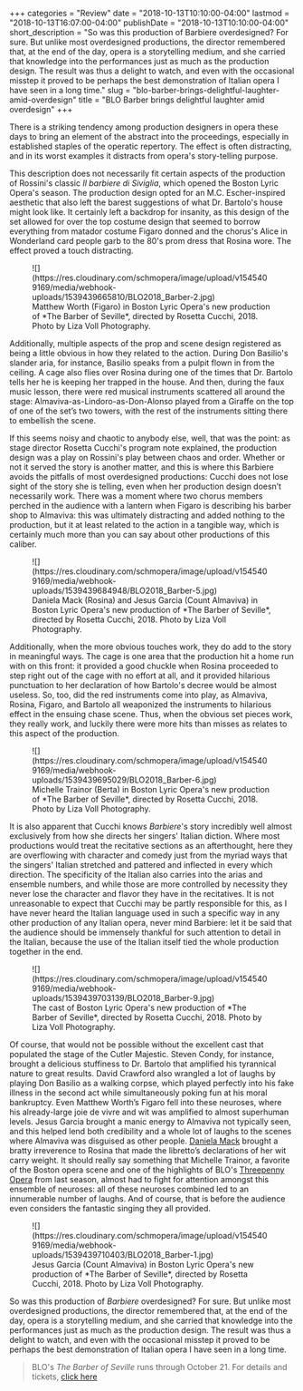 +++
categories = "Review"
date = "2018-10-13T10:10:00-04:00"
lastmod = "2018-10-13T16:07:00-04:00"
publishDate = "2018-10-13T10:10:00-04:00"
short_description = "So was this production of Barbiere overdesigned? For sure. But unlike most overdesigned productions, the director remembered that, at the end of the day, opera is a storytelling medium, and she carried that knowledge into the performances just as much as the production design. The result was thus a delight to watch, and even with the occasional misstep it proved to be perhaps the best demonstration of Italian opera I have seen in a long time."
slug = "blo-barber-brings-delightful-laughter-amid-overdesign"
title = "BLO Barber brings delightful laughter amid overdesign"
+++

There is a striking tendency among production designers in opera these days to bring an element of the abstract into the proceedings, especially in established staples of the operatic repertory. The effect is often distracting, and in its worst examples it distracts from opera's story-telling purpose. 

This description does not necessarily fit certain aspects of the production of Rossini's classic *Il barbiere di Siviglia*, which opened the Boston Lyric Opera's season. The production design opted for an M.C. Escher-inspired aesthetic that also left the barest suggestions of what Dr. Bartolo's house might look like. It certainly left a backdrop for insanity, as this design of the set allowed for over the top costume design that seemed to borrow everything from matador costume Figaro donned and the chorus's Alice in Wonderland card people garb to the 80's prom dress that Rosina wore. The effect proved a touch distracting.

<figure data-type="image">
![](https://res.cloudinary.com/schmopera/image/upload/v1545409169/media/webhook-uploads/1539439665810/BLO2018_Barber-2.jpg)
<figcaption>Matthew Worth (Figaro) in Boston Lyric Opera's new production of *The Barber of Seville*, directed by Rosetta Cucchi, 2018. Photo by Liza Voll Photography.</figcaption>
</figure>
	
Additionally, multiple aspects of the prop and scene design registered as being a little obvious in how they related to the action. During Don Basilio's slander aria, for instance, Basilio speaks from a pulpit flown in from the ceiling. A cage also flies over Rosina during one of the times that Dr. Bartolo tells her he is keeping her trapped in the house. And then, during the faux music lesson, there were red musical instruments scattered all around the stage: Almaviva-as-Lindoro-as-Don-Alonso played from a Giraffe on the top of one of the set’s two towers, with the rest of the instruments sitting there to embellish the scene.

If this seems noisy and chaotic to anybody else, well, that was the point: as stage director Rosetta Cucchi's program note explained, the production design was a play on Rossini's play between chaos and order. Whether or not it served the story is another matter, and this is where this Barbiere avoids the pitfalls of most overdesigned productions: Cucchi does not lose sight of the story she is telling, even when her production design doesn’t necessarily work. There was a moment where two chorus members perched in the audience with a lantern when Figaro is describing his barber shop to Almaviva: this was ultimately distracting and added nothing to the production, but it at least related to the action in a tangible way, which is certainly much more than you can say about other productions of this caliber.

<figure data-type="image">
![](https://res.cloudinary.com/schmopera/image/upload/v1545409169/media/webhook-uploads/1539439684948/BLO2018_Barber-5.jpg)
<figcaption>Daniela Mack (Rosina) and Jesus Garcia (Count Almaviva) in Boston Lyric Opera's new production of *The Barber of Seville*, directed by Rosetta Cucchi, 2018. Photo by Liza Voll Photography.</figcaption>
</figure>

Additionally, when the more obvious touches work, they do add to the story in meaningful ways. The cage is one area that the production hit a home run with on this front: it provided a good chuckle when Rosina proceeded to step right out of the cage with no effort at all, and it provided hilarious punctuation to her declaration of how Bartolo's decree would be almost useless. So, too, did the red instruments come into play, as Almaviva, Rosina, Figaro, and Bartolo all weaponized the instruments to hilarious effect in the ensuing chase scene. Thus, when the obvious set pieces work, they really work, and luckily there were more hits than misses as relates to this aspect of the production.

<figure data-type="image">
![](https://res.cloudinary.com/schmopera/image/upload/v1545409169/media/webhook-uploads/1539439695029/BLO2018_Barber-6.jpg)
<figcaption>Michelle Trainor (Berta) in Boston Lyric Opera's new production of *The Barber of Seville*, directed by Rosetta Cucchi, 2018. Photo by Liza Voll Photography.</figcaption>
</figure>

It is also apparent that Cucchi knows *Barbiere*'s story incredibly well almost exclusively from how she directs her singers' Italian diction. Where most productions would treat the recitative sections as an afterthought, here they are overflowing with character and comedy just from the myriad ways that the singers' Italian stretched and pattered and inflected in every which direction. The specificity of the Italian also carries into the arias and ensemble numbers, and while those are more controlled by necessity they never lose the character and flavor they have in the recitatives. It is not unreasonable to expect that Cucchi may be partly responsible for this, as I have never heard the Italian language used in such a specific way in any other production of any Italian opera, never mind Barbiere: let it be said that the audience should be immensely thankful for such attention to detail in the Italian, because the use of the Italian itself tied the whole production together in the end.

<figure data-type="image">
![](https://res.cloudinary.com/schmopera/image/upload/v1545409169/media/webhook-uploads/1539439703139/BLO2018_Barber-9.jpg)
<figcaption>The cast of Boston Lyric Opera's new production of *The Barber of Seville*, directed by Rosetta Cucchi, 2018. Photo by Liza Voll Photography.</figcaption>
</figure>

Of course, that would not be possible without the excellent cast that populated the stage of the Cutler Majestic. Steven Condy, for instance, brought a delicious stuffiness to Dr. Bartolo that amplified his tyrannical nature to great results. David Crawford also wrangled a lot of laughs by playing Don Basilio as a walking corpse, which played perfectly into his fake illness in the second act while simultaneously poking fun at his moral bankruptcy. Even Matthew Worth’s Figaro fell into these neuroses, where his already-large joie de vivre and wit was amplified to almost superhuman levels. Jesus Garcia brought a manic energy to Almaviva not typically seen, and this helped lend both credibility and a whole lot of laughs to the scenes where Almaviva was disguised as other people. [Daniela Mack](/talking-with-singers-daniela-mack/) brought a bratty irreverence to Rosina that made the libretto’s declarations of her wit carry weight. It should really say something that Michelle Trainor, a favorite of the Boston opera scene and one of the highlights of BLO's [Threepenny Opera](/blos-threepenny-opera-a-misanthropic-delight/) from last season, almost had to fight for attention amongst this ensemble of neuroses: all of these neuroses combined led to an innumerable number of laughs. And of course, that is before the audience even considers the fantastic singing they all provided.

<figure data-type="image">
![](https://res.cloudinary.com/schmopera/image/upload/v1545409169/media/webhook-uploads/1539439710403/BLO2018_Barber-1.jpg)
<figcaption>Jesus Garcia (Count Almaviva) in Boston Lyric Opera's new production of *The Barber of Seville*, directed by Rosetta Cucchi, 2018. Photo by Liza Voll Photography.</figcaption>
</figure>

So was this production of *Barbiere* overdesigned? For sure. But unlike most overdesigned productions, the director remembered that, at the end of the day, opera is a storytelling medium, and she carried that knowledge into the performances just as much as the production design. The result was thus a delight to watch, and even with the occasional misstep it proved to be perhaps the best demonstration of Italian opera I have seen in a long time.

>BLO's *The Barber of Seville* runs through October 21. For details and tickets, [click here](https://blo.org/barber/)
